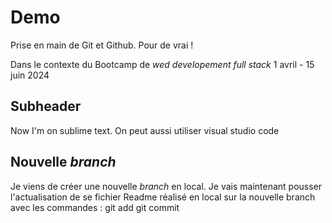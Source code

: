# Demo

Prise en main de Git et Github. 
Pour de vrai !

Dans le contexte du Bootcamp de *wed developement full stack* 1 avril - 15 juin 2024

## Subheader

Now I'm on sublime text.
On peut aussi utiliser visual studio code

##  Nouvelle *branch*

Je viens de créer une nouvelle *branch* en local.
Je vais maintenant pousser l'actualisation de se fichier Readme réalisé en local sur la nouvelle branch avec les commandes : 
git add 
git commit